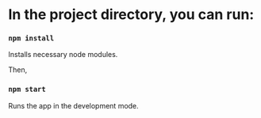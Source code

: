 # In the project directory, you can run:

### `npm install`
Installs necessary node modules.

Then,

### `npm start`

Runs the app in the development mode.<br>
